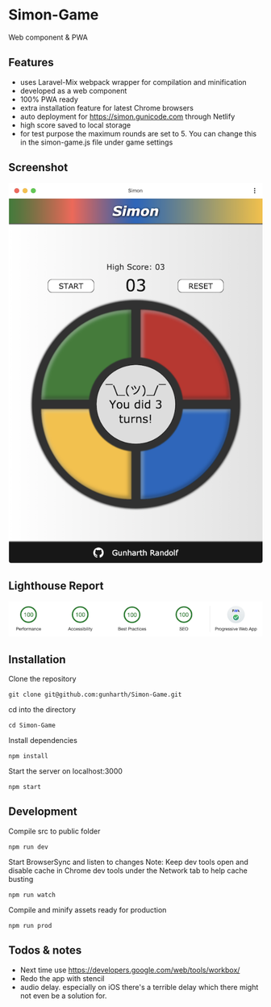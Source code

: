 # Simon-Game
Web component & PWA

## Features
- uses Laravel-Mix webpack wrapper for compilation and minification
- developed as a web component
- 100% PWA ready
- extra installation feature for latest Chrome browsers
- auto deployment for https://simon.gunicode.com through Netlify
- high score saved to local storage
- for test purpose the maximum rounds are set to 5. You can change this in the simon-game.js file under game settings

## Screenshot
![Screenshot](screenshot.png)

## Lighthouse Report
![Lighhouse](lighthouse.png)

## Installation
Clone the repository
```
git clone git@github.com:gunharth/Simon-Game.git
````
cd into the directory
```
cd Simon-Game
````
Install dependencies
```
npm install
```
Start the server on localhost:3000
```
npm start
```

## Development
Compile src to public folder
```
npm run dev
```
Start BrowserSync and listen to changes
Note: Keep dev tools open and disable cache in Chrome dev tools under the Network tab to help cache busting
```
npm run watch
```
Compile and minify assets ready for production
```
npm run prod
```

## Todos & notes
- Next time use https://developers.google.com/web/tools/workbox/
- Redo the app with stencil
- audio delay. especially on iOS there's a terrible delay which there might not even be a solution for.
